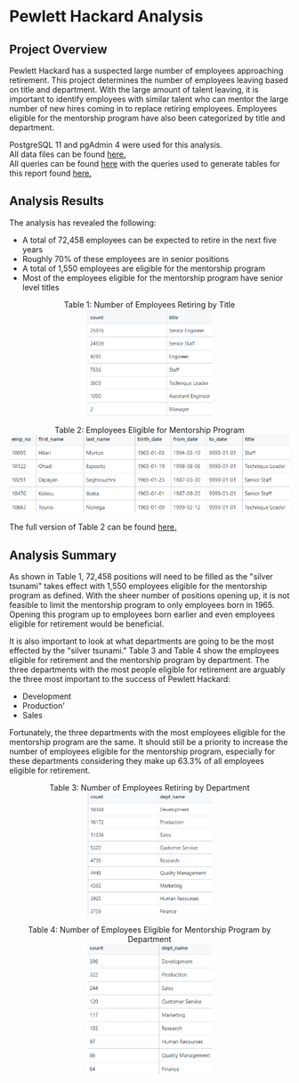 # Pewlett Hackard Analysis

## Project Overview

Pewlett Hackard has a suspected large number of employees approaching retirement. This project determines the number of employees leaving based on title and department. With the large amount of talent leaving, it is important to identify employees with similar talent who can mentor the large number of new hires coming in to replace retiring employees. Employees eligible for the mentorship program have also been categorized by title and department.

PostgreSQL 11 and pgAdmin 4 were used for this analysis.</br>
All data files can be found [here.](https://github.com/skgolden13/Pewlett_Hackard_Analysis/tree/main/Data)</br>
All queries can be found [here](https://github.com/skgolden13/Pewlett_Hackard_Analysis/tree/main/Queries) with the queries used to generate tables for this report found [here.](https://github.com/skgolden13/Pewlett_Hackard_Analysis/blob/main/Queries/Employee_Database_Challenge.sql)

## Analysis Results

The analysis has revealed the following:
- A total of 72,458 employees can be expected to retire in the next five years
- Roughly 70% of these employees are in senior positions
- A total of 1,550 employees are eligible for the mentorship program
- Most of the employees eligible for the mentorship program have senior level titles

<p align="center">
  Table 1: Number of Employees Retiring by Title</br>
  <img width="225" alt="Retiring_titles" src="https://github.com/skgolden13/Pewlett_Hackard_Analysis/blob/main/Data/retiring_titles.PNG"></br>
</p>

<p align="center">
  Table 2: Employees Eligible for Mentorship Program</br>
  <img width="900" alt="Mentorship_eligibility" src="https://github.com/skgolden13/Pewlett_Hackard_Analysis/blob/main/Data/mentorship_eligibility.PNG"></br>
</p>

The full version of Table 2 can be found [here.](https://github.com/skgolden13/Pewlett_Hackard_Analysis/blob/main/Data/mentorship_eligibility.csv)

## Analysis Summary

As shown in Table 1, 72,458 positions will need to be filled as the "silver tsunami" takes effect with 1,550 employees eligible for the mentorship program as defined. With the sheer number of positions opening up, it is not feasible to limit the mentorship program to only employees born in 1965. Opening this program up to employees born earlier and even employees eligible for retirement would be beneficial.

It is also important to look at what departments are going to be the most effected by the "silver tsunami." Table 3 and Table 4 show the employees eligible for retirement and the mentorship program by department. The three departments with the most people eligible for retirement are arguably the three most important to the success of Pewlett Hackard:
- Development
- Production'
- Sales

Fortunately, the three departments with the most employees eligible for the mentorship program are the same. It should still be a priority to increase the number of employees eligible for the mentorship program, especially for these departments considering they make up 63.3% of all employees eligible for retirement.

<p align="center">
  Table 3: Number of Employees Retiring by Department</br>
  <img width="225" alt="retiring_dept_count" src="https://github.com/skgolden13/Pewlett_Hackard_Analysis/blob/main/Data/retiring_dept_count.PNG"></br>
</p>

<p align="center">
  Table 4: Number of Employees Eligible for Mentorship Program by Department</br>
  <img width="225" alt="mentor_dept_count" src="https://github.com/skgolden13/Pewlett_Hackard_Analysis/blob/main/Data/mentor_dept_count.PNG"></br>
</p>
